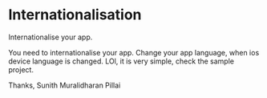 Internationalisation
====================

Internationalise your app.

You need to internationalise your app.
Change your app language, when ios device language is changed.
LOl, it is very simple, check the sample project.

Thanks,
Sunith Muralidharan Pillai
